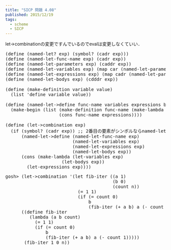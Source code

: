 ```yaml
---
title: "SICP 問題 4.08"
published: 2015/12/19
tags:
  - scheme
  - SICP
---
```


<p>let->combinationの変更ですんでいるのでevalは変更しなくていい．</p>

<pre class="code lang-scheme" data-lang="scheme" data-unlink><span class="synSpecial">(</span><span class="synStatement">define</span> <span class="synSpecial">(</span>named-let? <span class="synIdentifier">exp</span><span class="synSpecial">)</span> <span class="synSpecial">(</span><span class="synIdentifier">symbol?</span> <span class="synSpecial">(</span><span class="synIdentifier">cadr</span> <span class="synIdentifier">exp</span><span class="synSpecial">)))</span>
<span class="synSpecial">(</span><span class="synStatement">define</span> <span class="synSpecial">(</span>named-let-func-name <span class="synIdentifier">exp</span><span class="synSpecial">)</span> <span class="synSpecial">(</span><span class="synIdentifier">cadr</span> <span class="synIdentifier">exp</span><span class="synSpecial">))</span>
<span class="synSpecial">(</span><span class="synStatement">define</span> <span class="synSpecial">(</span>named-let-parameters <span class="synIdentifier">exp</span><span class="synSpecial">)</span> <span class="synSpecial">(</span><span class="synIdentifier">caddr</span> <span class="synIdentifier">exp</span><span class="synSpecial">))</span>
<span class="synSpecial">(</span><span class="synStatement">define</span> <span class="synSpecial">(</span>named-let-variables <span class="synIdentifier">exp</span><span class="synSpecial">)</span> <span class="synSpecial">(</span><span class="synIdentifier">map</span> <span class="synIdentifier">car</span> <span class="synSpecial">(</span>named-let-parameters <span class="synIdentifier">exp</span><span class="synSpecial">)))</span>
<span class="synSpecial">(</span><span class="synStatement">define</span> <span class="synSpecial">(</span>named-let-expressions <span class="synIdentifier">exp</span><span class="synSpecial">)</span> <span class="synSpecial">(</span><span class="synIdentifier">map</span> <span class="synIdentifier">cadr</span> <span class="synSpecial">(</span>named-let-parameters <span class="synIdentifier">exp</span><span class="synSpecial">)))</span>
<span class="synSpecial">(</span><span class="synStatement">define</span> <span class="synSpecial">(</span>named-let-bodys <span class="synIdentifier">exp</span><span class="synSpecial">)</span> <span class="synSpecial">(</span><span class="synIdentifier">cdddr</span> <span class="synIdentifier">exp</span><span class="synSpecial">))</span>

<span class="synSpecial">(</span><span class="synStatement">define</span> <span class="synSpecial">(</span>make-definition variable value<span class="synSpecial">)</span>
  <span class="synSpecial">(</span><span class="synIdentifier">list</span> <span class="synSpecial">'</span>define variable value<span class="synSpecial">))</span>

<span class="synSpecial">(</span><span class="synStatement">define</span> <span class="synSpecial">(</span>named-let-&gt;define func-name variables expressions bodys<span class="synSpecial">)</span>
  <span class="synSpecial">(</span>make-begin <span class="synSpecial">(</span><span class="synIdentifier">list</span> <span class="synSpecial">(</span>make-definition func-name <span class="synSpecial">(</span>make-lambda variables bodys<span class="synSpecial">))</span>
                    <span class="synSpecial">(</span><span class="synIdentifier">cons</span> func-name expressions<span class="synSpecial">))))</span>

<span class="synSpecial">(</span><span class="synStatement">define</span> <span class="synSpecial">(</span>let-&gt;combination <span class="synIdentifier">exp</span><span class="synSpecial">)</span>
  <span class="synSpecial">(</span><span class="synStatement">if</span> <span class="synSpecial">(</span><span class="synIdentifier">symbol?</span> <span class="synSpecial">(</span><span class="synIdentifier">cadr</span> <span class="synIdentifier">exp</span><span class="synSpecial">))</span> <span class="synComment">;; 2番目の要素がシンボルならnamed-let</span>
      <span class="synSpecial">(</span>named-let-&gt;define <span class="synSpecial">(</span>named-let-func-name <span class="synIdentifier">exp</span><span class="synSpecial">)</span>
                         <span class="synSpecial">(</span>named-let-variables <span class="synIdentifier">exp</span><span class="synSpecial">)</span>
                         <span class="synSpecial">(</span>named-let-expressions <span class="synIdentifier">exp</span><span class="synSpecial">)</span>
                         <span class="synSpecial">(</span>named-let-bodys <span class="synIdentifier">exp</span><span class="synSpecial">))</span>
      <span class="synSpecial">(</span><span class="synIdentifier">cons</span> <span class="synSpecial">(</span>make-lambda <span class="synSpecial">(</span>let-variables <span class="synIdentifier">exp</span><span class="synSpecial">)</span>
                     <span class="synSpecial">(</span>let-bodys <span class="synIdentifier">exp</span><span class="synSpecial">))</span>
        <span class="synSpecial">(</span>let-expressions <span class="synIdentifier">exp</span><span class="synSpecial">))))</span>
</pre>




<pre class="code lang-scheme" data-lang="scheme" data-unlink>gosh&gt; <span class="synSpecial">(</span>let-&gt;combination <span class="synSpecial">'(</span>let fib-iter <span class="synSpecial">((</span>a <span class="synConstant">1</span><span class="synSpecial">)</span>
                                        <span class="synSpecial">(</span>b <span class="synConstant">0</span><span class="synSpecial">)</span>
                                        <span class="synSpecial">(</span>count n<span class="synSpecial">))</span>
                           <span class="synSpecial">(</span>= <span class="synConstant">1</span> <span class="synConstant">1</span><span class="synSpecial">)</span>
                           <span class="synSpecial">(</span>if <span class="synSpecial">(</span>= count <span class="synConstant">0</span><span class="synSpecial">)</span>
                               b
                               <span class="synSpecial">(</span>fib-iter <span class="synSpecial">(</span>+ a b<span class="synSpecial">)</span> a <span class="synSpecial">(</span>- count <span class="synConstant">1</span><span class="synSpecial">)))))</span>
      <span class="synSpecial">((</span><span class="synStatement">define</span> fib-iter
         <span class="synSpecial">(</span><span class="synStatement">lambda</span> <span class="synSpecial">(</span>a b count<span class="synSpecial">)</span>
           <span class="synSpecial">(</span><span class="synIdentifier">=</span> <span class="synConstant">1</span> <span class="synConstant">1</span><span class="synSpecial">)</span>
           <span class="synSpecial">(</span><span class="synStatement">if</span> <span class="synSpecial">(</span><span class="synIdentifier">=</span> count <span class="synConstant">0</span><span class="synSpecial">)</span>
               b
               <span class="synSpecial">(</span>fib-iter <span class="synSpecial">(</span><span class="synIdentifier">+</span> a b<span class="synSpecial">)</span> a <span class="synSpecial">(</span><span class="synIdentifier">-</span> count <span class="synConstant">1</span><span class="synSpecial">)))))</span>
       <span class="synSpecial">(</span>fib-iter <span class="synConstant">1</span> <span class="synConstant">0</span> n<span class="synSpecial">))</span>
</pre>


